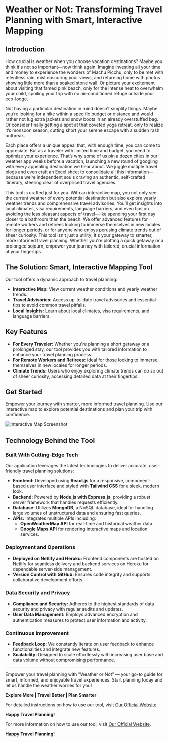# Weather or Not: Transforming Travel Planning with Smart, Interactive Mapping

## Introduction
How crucial is weather when you choose vacation destinations? Maybe you think it's not so important—now think again. Imagine investing all your time and money to experience the wonders of Machu Picchu, only to be met with relentless rain, mist obscuring your views, and returning home with photos showing little more than a soaked stone wall. Or picture your excitement about visiting that famed pink beach, only for the intense heat to overwhelm your child, spoiling your trip with no air-conditioned refuge outside your eco-lodge.

Not having a particular destination in mind doesn’t simplify things. Maybe you’re looking for a hike within a specific budget or distance and would rather not lug extra jackets and snow boots in an already overstuffed bag. Or consider finally getting a spot at that coveted yoga retreat, only to realize it’s monsoon season, cutting short your serene escape with a sudden rash outbreak.

Each place offers a unique appeal that, with enough time, you can come to appreciate. But as a traveler with limited time and budget, you need to optimize your experience. That’s why some of us pin a dozen cities in our weather app weeks before a vacation, launching a new round of googling with every appealing destination we hear about. We juggle multiple travel blogs and even craft an Excel sheet to consolidate all this information—because we’re independent souls craving an authentic, self-crafted itinerary, steering clear of overpriced travel agencies.

This tool is crafted just for you. With an interactive map, you not only see the current weather of every potential destination but also explore yearly weather trends and comprehensive travel advisories. You’ll get insights into local climates, visa requirements, language barriers, and even tips on avoiding the less pleasant aspects of travel—like spending your first day closer to a bathroom than the beach.
We offer advanced features for remote workers and retirees looking to immerse themselves in new locales for longer periods, or for anyone who enjoys perusing climate trends out of sheer curiosity. This tool isn't just a utility; it's your gateway to smarter, more informed travel planning. Whether you're plotting a quick getaway or a prolonged sojourn, empower your journey with tailored, crucial information at your fingertips.


## The Solution: Smart, Interactive Mapping Tool
Our tool offers a dynamic approach to travel planning:
- **Interactive Map:** View current weather conditions and yearly weather trends.
- **Travel Advisories:** Access up-to-date travel advisories and essential tips to avoid common travel pitfalls.
- **Local Insights:** Learn about local climates, visa requirements, and language barriers.

## Key Features
- **For Every Traveler:** Whether you're planning a short getaway or a prolonged stay, our tool provides you with tailored information to enhance your travel planning process.
- **For Remote Workers and Retirees:** Ideal for those looking to immerse themselves in new locales for longer periods.
- **Climate Trends:** Users who enjoy exploring climate trends can do so out of sheer curiosity, accessing detailed data at their fingertips.

## Get Started
Empower your journey with smarter, more informed travel planning. Use our interactive map to explore potential destinations and plan your trip with confidence.

![Interactive Map Screenshot](url-to-image.png)


## Technology Behind the Tool

### Built With Cutting-Edge Tech
Our application leverages the latest technologies to deliver accurate, user-friendly travel planning solutions:

- **Frontend:** Developed using **React.js** for a responsive, component-based user interface and styled with **Tailwind CSS** for a sleek, modern look.
- **Backend:** Powered by **Node.js with Express.js**, providing a robust server framework that handles requests efficiently.
- **Database:** Utilizes **MongoDB**, a NoSQL database, ideal for handling large volumes of unstructured data and ensuring fast queries.
- **APIs:** Integrates multiple APIs including:
  - **OpenWeatherMap API** for real-time and historical weather data.
  - **Google Maps API** for rendering interactive maps and location services.


### Deployment and Operations
- **Deployed on Netlify and Heroku:** Frontend components are hosted on Netlify for seamless delivery and backend services on Heroku for dependable server-side management.
- **Version Control with GitHub:** Ensures code integrity and supports collaborative development efforts.

### Data Security and Privacy
- **Compliance and Security:** Adheres to the highest standards of data security and privacy with regular audits and updates.
- **User Data Management:** Employs advanced encryption and authentication measures to protect user information and activity.

### Continuous Improvement
- **Feedback Loop:** We constantly iterate on user feedback to enhance functionalities and integrate new features.
- **Scalability:** Designed to scale effortlessly with increasing user base and data volume without compromising performance.

---

Empower your travel planning with "Weather or Not" — your go-to guide for smart, informed, and enjoyable travel experiences. Start planning today and let us handle the weather worries for you!

**Explore More | Travel Better | Plan Smarter**

For detailed instructions on how to use our tool, visit [Our Official Website](#).

**Happy Travel Planning!**

For more information on how to use our tool, visit [Our Official Website](#).

**Happy Travel Planning!**
